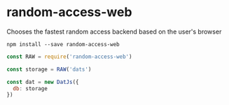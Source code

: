# random-access-web
Chooses the fastest random access backend based on the user's browser

```shell
npm install --save random-access-web
```

```js
const RAW = require('random-access-web')

const storage = RAW('dats')

const dat = new DatJs({
  db: storage
})
```
